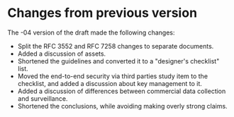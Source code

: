
# Changes from previous version

The -04 version of the draft made the following changes:

* Split the RFC 3552 and RFC 7258 changes to separate documents.
* Added a discussion of assets. 
* Shortened the guidelines and converted it to a "designer's checklist" list.
* Moved the end-to-end security via third parties study item to the checklist, and added a discussion about key management to it.
* Added a discussion of differences between commercial data collection and surveillance.
* Shortened the conclusions, while avoiding making overly strong claims.

